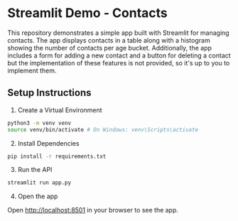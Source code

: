 # Streamlit Demo - Contacts

This repository demonstrates a simple app built with Streamlit for managing contacts. The app displays contacts in a table along with a histogram showing the number of contacts per age bucket. Additionally, the app includes a form for adding a new contact and a button for deleting a contact but the implementation of these features is not provided, so it's up to you to implement them.

## Setup Instructions

1. Create a Virtual Environment

```bash
python3 -m venv venv
source venv/bin/activate # On Windows: venv\Scripts\activate
```

2. Install Dependencies

```bash
pip install -r requirements.txt
```

3. Run the API

```bash
streamlit run app.py
```

4. Open the app

Open [http://localhost:8501](http://localhost:8501) in your browser to see the app.
